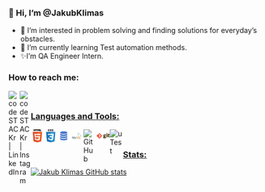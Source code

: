 ### 👋 Hi, I’m @JakubKlimas
- 👀 I’m interested in problem solving and finding solutions for everyday’s obstacles.
- 🌱 I’m currently learning Test automation methods.
- ✨I’m QA Engineer Intern.

### How to reach me:
[<img align="left" alt="codeSTACKr | LinkedIn" width="22px" src="https://cdn-icons-png.flaticon.com/512/174/174857.png" />][linkedin]
<a href="mailto:jakub.wincent.klimas@gmail.com"><img align="left" alt="codeSTACKr | Instagram" width="22px" src="https://upload.wikimedia.org/wikipedia/commons/4/4e/Gmail_Icon.png" />
 <br /> 
### Languages and Tools:
<img align="left" alt="HTML5" width="26px" src="https://raw.githubusercontent.com/github/explore/80688e429a7d4ef2fca1e82350fe8e3517d3494d/topics/html/html.png" />
<img align="left" alt="CSS3" width="26px" src="https://raw.githubusercontent.com/github/explore/80688e429a7d4ef2fca1e82350fe8e3517d3494d/topics/css/css.png" />
<img align="left" alt="SQL" width="26px" src="https://raw.githubusercontent.com/github/explore/80688e429a7d4ef2fca1e82350fe8e3517d3494d/topics/sql/sql.png" /> 
<img align="left" alt="MySQL" width="26px" src="https://raw.githubusercontent.com/github/explore/80688e429a7d4ef2fca1e82350fe8e3517d3494d/topics/mysql/mysql.png" />
<img align="left" alt="GitHub" width="26px" src="https://icons-for-free.com/iconfiles/png/512/code+collaboration+github+network+round+social+icon-1320086084536018107.png" />
<img align="left" alt="Git" width="26px" src="https://raw.githubusercontent.com/github/explore/80688e429a7d4ef2fca1e82350fe8e3517d3494d/topics/git/git.png" />
<img align="left" alt="uTest" width="26px" src="https://seeklogo.com/images/U/utest-logo-25A12C4C0A-seeklogo.com.gif" />
 <br />
  
 ### Stats: 
![Jakub Klimas GitHub stats](https://github-readme-stats.vercel.app/api?username=JakubKlimas&hide=contribs,prs,issues?username=JakubKlimas&show_icons=true&theme=algolia)
 
[linkedin]: https://www.linkedin.com/in/jakub-klimas-637856203/
